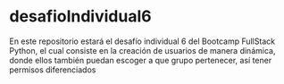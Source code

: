 # desafioIndividual6
En este repositorio estará el desafío individual 6 del Bootcamp FullStack Python, el cual consiste en la creación de usuarios de manera dinámica, donde ellos también puedan escoger a que grupo pertenecer, así tener permisos diferenciados
